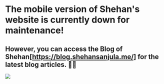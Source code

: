 # The mobile version of Shehan's website is currently down for maintenance!
## However, you can access the Blog of Shehan[https://blog.shehansanjula.me/] for the latest blog articles. 🐱‍💻
<img src="https://res.cloudinary.com/shehansanjula-cdn/image/upload/v1633097125/blog/Blog_of_Shehan_Page_Maintenance.png">
